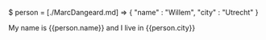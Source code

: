 $ person = [./MarcDangeard.md] => {
    "name" : "Willem",
    "city" : "Utrecht"
}
    
My name is {{person.name}} and I live in {{person.city}}